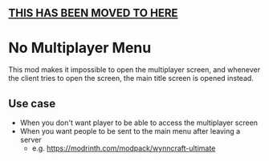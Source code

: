 ## [THIS HAS BEEN MOVED TO HERE](https://github.com/Spellbook-Studios/Mods)
# No Multiplayer Menu
This mod makes it impossible to open the multiplayer screen, and whenever the client tries to open the screen, the main title screen is opened instead.

## Use case
 * When you don't want player to be able to access the multiplayer screen
 * When you want people to be sent to the main menu after leaving a server
    * e.g. <https://modrinth.com/modpack/wynncraft-ultimate>
